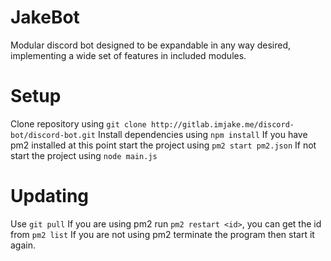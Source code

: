 # JakeBot
Modular discord bot designed to be expandable in any way desired, implementing a wide set of features in included modules.

# Setup
Clone repository using `git clone http://gitlab.imjake.me/discord-bot/discord-bot.git`
Install dependencies using `npm install`
If you have pm2 installed at this point start the project using `pm2 start pm2.json`
If not start the project using `node main.js`

# Updating
Use `git pull`
If you are using pm2 run `pm2 restart <id>`, you can get the id from `pm2 list`
If you are not using pm2 terminate the program then start it again.